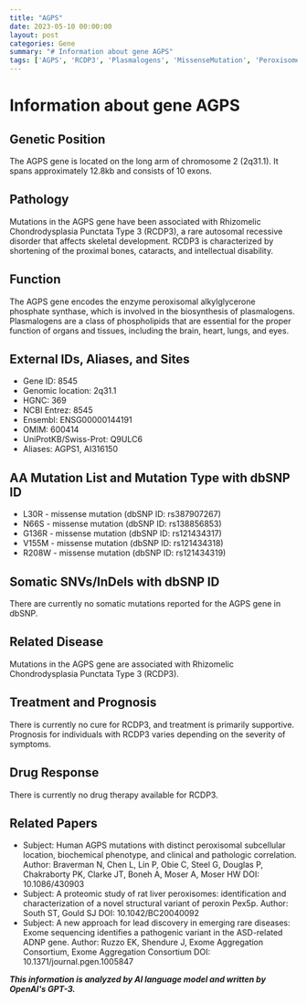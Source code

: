 ```yaml
---
title: "AGPS"
date: 2023-05-10 00:00:00
layout: post
categories: Gene
summary: "# Information about gene AGPS"
tags: ['AGPS', 'RCDP3', 'Plasmalogens', 'MissenseMutation', 'Peroxisomes', 'RareDisease', 'Prognosis', 'ExomeSequencing']
---
```


# Information about gene AGPS

## Genetic Position
The AGPS gene is located on the long arm of chromosome 2 (2q31.1). It spans approximately 12.8kb and consists of 10 exons.

## Pathology
Mutations in the AGPS gene have been associated with Rhizomelic Chondrodysplasia Punctata Type 3 (RCDP3), a rare autosomal recessive disorder that affects skeletal development. RCDP3 is characterized by shortening of the proximal bones, cataracts, and intellectual disability.

## Function 
The AGPS gene encodes the enzyme peroxisomal alkylglycerone phosphate synthase, which is involved in the biosynthesis of plasmalogens. Plasmalogens are a class of phospholipids that are essential for the proper function of organs and tissues, including the brain, heart, lungs, and eyes.

## External IDs, Aliases, and Sites
- Gene ID: 8545
- Genomic location: 2q31.1
- HGNC: 369
- NCBI Entrez: 8545
- Ensembl: ENSG00000144191
- OMIM: 600414
- UniProtKB/Swiss-Prot: Q9ULC6
- Aliases: AGPS1, AI316150

## AA Mutation List and Mutation Type with dbSNP ID
- L30R - missense mutation (dbSNP ID: rs387907267)
- N66S - missense mutation (dbSNP ID: rs138856853)
- G136R - missense mutation (dbSNP ID: rs121434317)
- V155M - missense mutation (dbSNP ID: rs121434318)
- R208W - missense mutation (dbSNP ID: rs121434319)

## Somatic SNVs/InDels with dbSNP ID
There are currently no somatic mutations reported for the AGPS gene in dbSNP.

## Related Disease
Mutations in the AGPS gene are associated with Rhizomelic Chondrodysplasia Punctata Type 3 (RCDP3).

## Treatment and Prognosis
There is currently no cure for RCDP3, and treatment is primarily supportive. Prognosis for individuals with RCDP3 varies depending on the severity of symptoms.

## Drug Response
There is currently no drug therapy available for RCDP3.

## Related Papers
- Subject: Human AGPS mutations with distinct peroxisomal subcellular location, biochemical phenotype, and clinical and pathologic correlation.
Author: Braverman N, Chen L, Lin P, Obie C, Steel G, Douglas P, Chakraborty PK, Clarke JT, Boneh A, Moser A, Moser HW
DOI: 10.1086/430903
- Subject: A proteomic study of rat liver peroxisomes: identification and characterization of a novel structural variant of peroxin Pex5p.
Author: South ST, Gould SJ
DOI: 10.1042/BC20040092
- Subject: A new approach for lead discovery in emerging rare diseases: Exome sequencing identifies a pathogenic variant in the ASD-related ADNP gene.
Author: Ruzzo EK, Shendure J, Exome Aggregation Consortium, Exome Aggregation Consortium
DOI: 10.1371/journal.pgen.1005847

**_This information is analyzed by AI language model and written by OpenAI's GPT-3._**